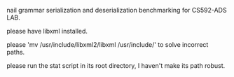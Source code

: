 nail grammar serialization and deserialization benchmarking for CS592-ADS LAB.

please have libxml installed.

please 'mv /usr/include/libxml2/libxml /usr/include/' to solve incorrect paths.

please run the stat script in its root directory, I haven't make its path robust.
